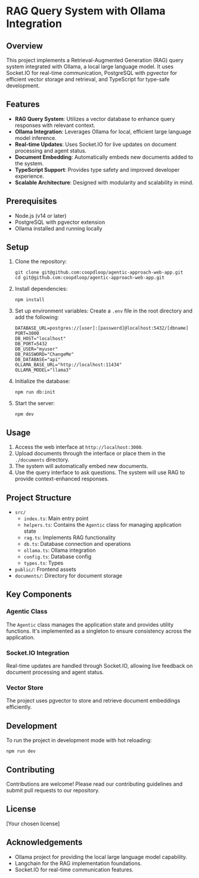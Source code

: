 # RAG Query System with Ollama Integration

## Overview

This project implements a Retrieval-Augmented Generation (RAG) query system integrated with Ollama, a local large language model. It uses Socket.IO for real-time communication, PostgreSQL with pgvector for efficient vector storage and retrieval, and TypeScript for type-safe development.

## Features

- **RAG Query System**: Utilizes a vector database to enhance query responses with relevant context.
- **Ollama Integration**: Leverages Ollama for local, efficient large language model inference.
- **Real-time Updates**: Uses Socket.IO for live updates on document processing and agent status.
- **Document Embedding**: Automatically embeds new documents added to the system.
- **TypeScript Support**: Provides type safety and improved developer experience.
- **Scalable Architecture**: Designed with modularity and scalability in mind.

## Prerequisites

- Node.js (v14 or later)
- PostgreSQL with pgvector extension
- Ollama installed and running locally

## Setup

1. Clone the repository:

   ```
   git clone git@github.com:coopdloop/agentic-approach-web-app.git
   cd git@github.com:coopdloop/agentic-approach-web-app.git
   ```

2. Install dependencies:

   ```
   npm install
   ```

3. Set up environment variables:
   Create a `.env` file in the root directory and add the following:

   ```
   DATABASE_URL=postgres://[user]:[password]@localhost:5432/[dbname]
   PORT=3000
   DB_HOST="localhost"
   DB_PORT=5432
   DB_USER="myuser"
   DB_PASSWORD="ChangeMe"
   DB_DATABASE="api"
   OLLAMA_BASE_URL="http://localhost:11434"
   OLLAMA_MODEL="llama3"
   ```

4. Initialize the database:

   ```
   npm run db:init
   ```

5. Start the server:
   ```
   npm dev
   ```

## Usage

1. Access the web interface at `http://localhost:3000`.
2. Upload documents through the interface or place them in the `./documents` directory.
3. The system will automatically embed new documents.
4. Use the query interface to ask questions. The system will use RAG to provide context-enhanced responses.

## Project Structure

- `src/`
  - `index.ts`: Main entry point
  - `helpers.ts`: Contains the `Agentic` class for managing application state
  - `rag.ts`: Implements RAG functionality
  - `db.ts`: Database connection and operations
  - `ollama.ts`: Ollama integration
  - `config.ts`: Database config
  - `types.ts`: Types
- `public/`: Frontend assets
- `documents/`: Directory for document storage

## Key Components

### Agentic Class

The `Agentic` class manages the application state and provides utility functions. It's implemented as a singleton to ensure consistency across the application.

### Socket.IO Integration

Real-time updates are handled through Socket.IO, allowing live feedback on document processing and agent status.

### Vector Store

The project uses pgvector to store and retrieve document embeddings efficiently.

## Development

To run the project in development mode with hot reloading:

```
npm run dev
```

## Contributing

Contributions are welcome! Please read our contributing guidelines and submit pull requests to our repository.

## License

[Your chosen license]

## Acknowledgements

- Ollama project for providing the local large language model capability.
- Langchain for the RAG implementation foundations.
- Socket.IO for real-time communication features.
